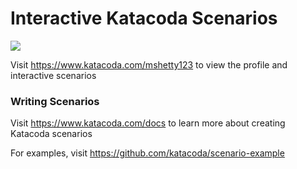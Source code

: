 # Interactive Katacoda Scenarios

[![](http://shields.katacoda.com/katacoda/mshetty123/count.svg)](https://www.katacoda.com/mshetty123 "Get your profile on Katacoda.com")

Visit https://www.katacoda.com/mshetty123 to view the profile and interactive scenarios

### Writing Scenarios
Visit https://www.katacoda.com/docs to learn more about creating Katacoda scenarios

For examples, visit https://github.com/katacoda/scenario-example

